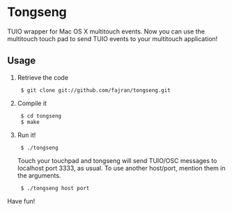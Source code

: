 Tongseng
========

TUIO wrapper for Mac OS X multitouch events. Now you can use the
multitouch touch pad to send TUIO events to your multitouch
application!


Usage
-----

1. Retrieve the code

        $ git clone git://github.com/fajran/tongseng.git

2. Compile it

        $ cd tongseng
        $ make

3. Run it!

        $ ./tongseng

   Touch your touchpad and tongseng will send TUIO/OSC messages to localhost
   port 3333, as usual. To use another host/port, mention them in the
   arguments.
   
        $ ./tongseng host port

Have fun!

